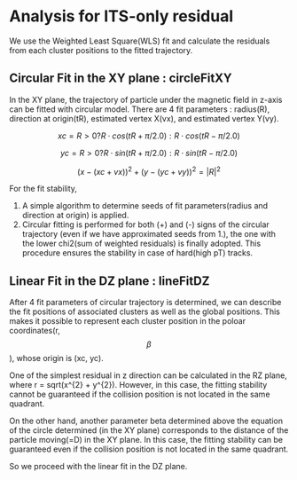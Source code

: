 # Analysis for ITS-only residual

We use the Weighted Least Square(WLS) fit and calculate the residuals from each cluster positions to the fitted trajectory.

## Circular Fit in the XY plane : circleFitXY

In the XY plane, the trajectory of particle under the magnetic field in z-axis can be fitted with circular model.
There are 4 fit parameters : radius(R), direction at origin(tR), estimated vertex X(vx), and estimated vertex Y(vy).

$$ xc = R > 0 ? R \cdot cos(tR + \pi/2.0) : R \cdot cos(tR - \pi/2.0) $$

$$ yc = R > 0 ? R \cdot sin(tR + \pi/2.0) : R \cdot sin(tR - \pi/2.0) $$

$$ (x - (xc + vx))^2 + (y - (yc + vy))^2 = |R|^2 $$

For the fit stability, 
1. A simple algorithm to determine seeds of fit parameters(radius and direction at origin) is applied.
2. Circular fitting is performed for both (+) and (-) signs of the circular trajectory (even if we have approximated seeds from 1.), the one with the lower chi2(sum of weighted residuals) is finally adopted. This procedure ensures the stability in case of hard(high pT) tracks. 

## Linear Fit in the DZ plane : lineFitDZ

After 4 fit parameters of circular trajectory is determined, we can describe the fit positions of associated clusters as well as the global positions.
This makes it possible to represent each cluster position in the poloar coordinates(r, $$\beta$$), whose origin is (xc, yc).

One of the simplest residual in z direction can be calculated in the RZ plane, where r = sqrt(x^{2} + y^{2}).
However, in this case, the fitting stability cannot be guaranteed if the collision position is not located in the same quadrant.

On the other hand, another parameter beta determined above the equation of the circle determined (in the XY plane) corresponds to the distance of the particle moving(=D) in the XY plane.
In this case, the fitting stability can be guaranteed even if the collision position is not located in the same quadrant.

So we proceed with the linear fit in the DZ plane.
